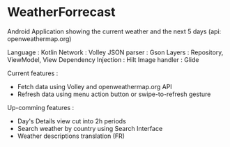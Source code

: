# WeatherForrecast
Android Application showing the current weather and the next 5 days (api: openweathermap.org)

Language :              Kotlin
Network :               Volley
JSON parser :           Gson
Layers :                Repository, ViewModel, View
Dependency Injection :  Hilt
Image handler :         Glide

Current features : 
- Fetch data using Volley and openweathermap.org API
- Refresh data using menu action button or swipe-to-refresh gesture

Up-comming features :
- Day's Details view cut into 2h periods
- Search weather by country using Search Interface
- Weather descriptions translation (FR)
